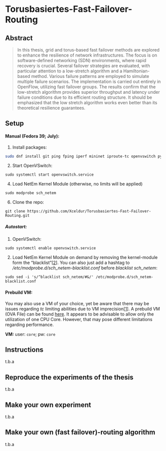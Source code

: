 # Torusbasiertes-Fast-Failover-Routing



## Abstract
> ⁤In this thesis, grid and torus-based fast failover methods are explored to enhance the resilience of network infrastructures. ⁤⁤The focus is on software-defined networking (SDN) environments, where rapid recovery is crucial. ⁤⁤Several failover strategies are evaluated, with particular attention to a low-stretch algorithm and a Hamiltonian-based method. ⁤⁤Various failure patterns are employed to simulate multiple failure scenarios. ⁤⁤The implementation is carried out entirely in OpenFlow, utilizing fast failover groups. ⁤⁤The results confirm that the low-stretch algorithm provides superior throughput and latency under failure conditions due to its efficient routing structure. It should be emphasized that the low stretch algorithm works even better than its theoretical resilience guarantees.  

## Setup
#### Manual (Fedora 39; July): 
1) Install packages:
```bash
sudo dnf install git ping fping iperf mininet iproute-tc openvswitch python3 python3-seaborn python3-numpy python3-pandas python3-tqdm python3-matplotlib python-networkx kernel-modules-extra
``` 
2) Start OpenVSwitch:
```
sudo systemctl start openvswitch.service
``` 
4) Load NetEm Kernel Module (otherwise, no limits will be applied)
```
sudo modprobe sch_netem
```
6) Clone the repo:
```
git clone https://github.com/Xceldur/Torusbasiertes-Fast-Failover-Routing.git
``` 

##### Autostart:
1) OpenVSwitch:
```
sudo systemctl enable openvswitch.service
```
2) Load NetEm Kernel Module on demand by removing the kernel-module form the “blacklist”\[[2](https://archive.is/tbBhl)\]. You can also just add a hashtag to _/etc/modprobe.d/sch_netem-blacklist.conf_ before _blacklist sch_netem_:
```
sudo sed -i 's/^blacklist sch_netem/#&/' /etc/modprobe.d/sch_netem-blacklist.conf
```

#### Prebuild VM:
You may also use a VM of your choice, yet be aware that there may be issues regarding *tc* limiting abilities due to VM imprecision\[[1](https://stackoverflow.com/questions/72539814/mininet-ping-iperf3-got-unstable-measurement-results)\].
A prebuild VM (OVA File) can be found [here](https://tu-dortmund.sciebo.de/s/sHiuKnXJRgMmDq1/download). It appears to be advisable to allow only the utilization of one CPU Core. However, that may pose different limitations regarding performance. 

**VM:** user: `core`; pw: `core`

## Instructions
t.b.a

## Reproduce the experiments of the thesis
t.b.a

## Make your own **experiment**
t.b.a

## Make your own (fast failover)-routing algorithm
t.b.a
